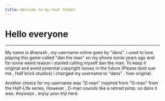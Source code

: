 ```yaml
---
title: Welcome to my root folder
---
```

# Hello everyone
---

My name is dhanush , my username online goes by "dans".
i used to love playing this game called "dan the man" on my phone some years ago and for some weird reason i started calling myself dan the man.
To keep it original and avoid potential copyright issues in the future (Please dont sue me , Half brick studios) i changed my username to "dans" . how original.

Another choice for my username was "D-man" inspired from "G-man" from the Half-Life series,
However , D-man sounds like a retired pimp. 
so dans it was.
Anyways , enjoy your trip here.



